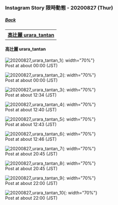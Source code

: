 ﻿### Instagram Story 限時動態 - 20200827 (Thur)
##### [Back](../../IGstory_List.md)

<table>
<tr>
<th><a href="#urara_tantan">高辻麗 urara_tantan</a></th>
</tr>
</table>

<a name="urara_tantan"></a>
#### 高辻麗 urara_tantan

![20200827_urara_tantan_1](../../../../../Album/Instagram/IGstory/August2020/20200827/20200827_urara_tantan_1.jpg){: width="70%"}  
Post at about 00:00 (JST)  

![20200827_urara_tantan_2](../../../../../Album/Instagram/IGstory/August2020/20200827/20200827_urara_tantan_2.jpg){: width="70%"}  
Post at about 00:00 (JST)  

![20200827_urara_tantan_3](../../../../../Album/Instagram/IGstory/August2020/20200827/20200827_urara_tantan_3.jpg){: width="70%"}  
Post at about 12:34 (JST)  

![20200827_urara_tantan_4](../../../../../Album/Instagram/IGstory/August2020/20200827/20200827_urara_tantan_4.jpg){: width="70%"}  
Post at about 12:40 (JST)  

![20200827_urara_tantan_5](../../../../../Album/Instagram/IGstory/August2020/20200827/20200827_urara_tantan_5.jpg){: width="70%"}  
Post at about 12:43 (JST)  

![20200827_urara_tantan_6](../../../../../Album/Instagram/IGstory/August2020/20200827/20200827_urara_tantan_6.jpg){: width="70%"}  
Post at about 12:46 (JST)  

![20200827_urara_tantan_7](../../../../../Album/Instagram/IGstory/August2020/20200827/20200827_urara_tantan_7.jpg){: width="70%"}  
Post at about 20:45 (JST)  

![20200827_urara_tantan_8](../../../../../Album/Instagram/IGstory/August2020/20200827/20200827_urara_tantan_8.jpg){: width="70%"}  
Post at about 20:45 (JST)  

![20200827_urara_tantan_9](../../../../../Album/Instagram/IGstory/August2020/20200827/20200827_urara_tantan_9.jpg){: width="70%"}  
Post at about 22:00 (JST)  

![20200827_urara_tantan_10](../../../../../Album/Instagram/IGstory/August2020/20200827/20200827_urara_tantan_10.jpg){: width="70%"}  
Post at about 22:00 (JST)  
